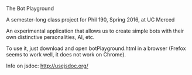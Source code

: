 The Bot Playground

A semester-long class project for Phil 190, Spring 2016, at UC Merced

An experimental application that allows us to create simple bots with their own distinctive personalities, AI, etc.

To use it, just download and open botPlayground.html in a browser (Frefox seems to work well, it does not work on Chrome).

Info on jsdoc: http://usejsdoc.org/
